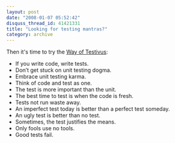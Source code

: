 ```yaml
---
layout: post
date: "2008-01-07 05:52:42"
disquss_thread_id: 41421331
title: "Looking for testing mantras?"
category: archive
---
```

Then it's time to try the [Way of Testivus](http://www.artima.com/weblogs/viewpost.jsp?thread=203994):

* If you write code, write tests.
* Don’t get stuck on unit testing dogma.
* Embrace unit testing karma.
* Think of code and test as one.
* The test is more important than the unit.
* The best time to test is when the code is fresh.
* Tests not run waste away.
* An imperfect test today is better than a perfect test someday.
* An ugly test is better than no test.
* Sometimes, the test justifies the means.
* Only fools use no tools.
* Good tests fail.
